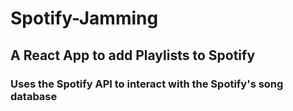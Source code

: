 # Spotify-Jamming

## A React App to add Playlists to Spotify
### Uses the Spotify API to interact with the Spotify's song database